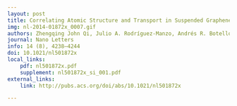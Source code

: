 ```yaml
---
layout: post
title: Correlating Atomic Structure and Transport in Suspended Graphene Nanoribbons
img: nl-2014-01872x_0007.gif
authors: Zhengqing John Qi, Julio A. Rodríguez-Manzo, Andrés R. Botello-Méndez, Sung Ju Hong, Eric A. Stach, Yung Woo Park, Jean-Christophe Charlier, Marija Drndić, and A. T. Charlie Johnson
journal: Nano Letters
info: 14 (8), 4238–4244
doi: 10.1021/nl501872x
local_links:
    pdf: nl501872x.pdf
    supplement: nl501872x_si_001.pdf
external_links:
    link: http://pubs.acs.org/doi/abs/10.1021/nl501872x

---
```

